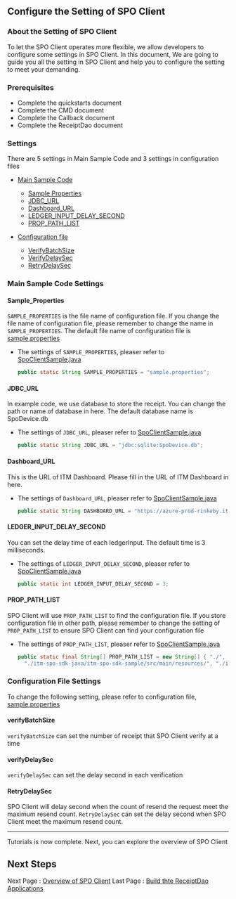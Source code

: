 ## Configure the Setting of SPO Client

### About the Setting of SPO Client

To let the SPO Client operates more flexible, we allow developers to configure some settings in SPO Client. In this document, We are going to guide you all the setting in SPO Client and help you to configure the setting to meet your demanding.

### Prerequisites

- Complete the quickstarts document
- Complete the CMD document
- Complete the Callback document
- Complete the ReceiptDao document

### Settings

There are 5 settings in Main Sample Code and 3 settings in configuration files

<!-- no toc -->
- [Main Sample Code](#main-sample-code-settings)
  - [Sample Properties](#sample_properties)
  - [JDBC_URL](#jdbc_url)
  - [Dashboard_URL](#dashboard_url)
  - [LEDGER_INPUT_DELAY_SECOND](#ledger_input_delay_second)
  - [PROP_PATH_LIST](#prop_path_list)

- [Configuration file](#configuration-file-settings)
  - [VerifyBatchSize](#verifybatchsize)
  - [VerifyDelaySec](#verifydelaysec)
  - [RetryDelaySec](#retrydelaysec)

### Main Sample Code Settings

#### Sample_Properties

`SAMPLE_PROPERTIES` is the file name of configuration file. If you change the file name of configuration file, please remember to change the name in `SAMPLE_PROPERTIES`. The default file name of configuration file is [sample.properties](../src/main/resources/sample.properties)

- The settings of `SAMPLE_PROPERTIES`, pleaser refer to [SpoClientSample.java](../src/main/java/com/itrustmachines/sample/BnsClientSample.java)

  ```java
  public static String SAMPLE_PROPERTIES = "sample.properties";
  ```

#### JDBC_URL

In example code, we use database to store the receipt. You can change the path or name of database in here. The default database name is SpoDevice.db

- The settings of `JDBC_URL`, pleaser refer to [SpoClientSample.java](../src/main/java/com/itrustmachines/sample/BnsClientSample.java)

  ```java
  public static String JDBC_URL = "jdbc:sqlite:SpoDevice.db";
  ```

#### Dashboard_URL

This is the URL of ITM Dashboard. Please fill in the URL of ITM Dashboard in here.

- The settings of `Dashboard_URL`, pleaser refer to [SpoClientSample.java](../src/main/java/com/itrustmachines/sample/BnsClientSample.java)

  ```java
  public static String DASHBOARD_URL = "https://azure-prod-rinkeby.itm.monster:8443/";
  ```

#### LEDGER_INPUT_DELAY_SECOND

You can set the delay time of each ledgerInput. The default time is 3 milliseconds.

- The settings of `LEDGER_INPUT_DELAY_SECOND`, pleaser refer to [SpoClientSample.java](../src/main/java/com/itrustmachines/sample/BnsClientSample.java)
  
  ```java
  public static int LEDGER_INPUT_DELAY_SECOND = 3;
  ```

#### PROP_PATH_LIST

SPO Client will use `PROP_PATH_LIST` to find the configuration file. If you store configuration file in other path, please remember to change the setting of `PROP_PATH_LIST` to ensure SPO Client can find your configuration file

- The settings of `PROP_PATH_LIST`, pleaser refer to [SpoClientSample.java](../src/main/java/com/itrustmachines/sample/BnsClientSample.java)
  
  ```java
  public static final String[] PROP_PATH_LIST = new String[] { "./", "./src/main/resources/",
    "./itm-spo-sdk-java/itm-spo-sdk-sample/src/main/resources/", "./itm-spo-sdk-sample/src/main/resources/" };
  ```

### Configuration File Settings

To change the following setting, please refer to configuration file, [sample.properties](../src/main/resources/sample.properties)

#### verifyBatchSize

`verifyBatchSize` can set the number of receipt that SPO Client verify at a time

#### verifyDelaySec

`verifyDelaySec` can set the delay second in each verification

#### RetryDelaySec

SPO Client will delay second when the count of resend the request meet the maximum resend count. `RetryDelaySec` can set the delay second when SPO Client meet the maximum resend count.

----
Tutorials is now complete. Next, you can explore the overview of SPO Client

## Next Steps

Next Page : [Overview of SPO Client](./summary_en.md)
Last Page : [Build thte ReceiptDao Applications](./receiptDao_en.md)

